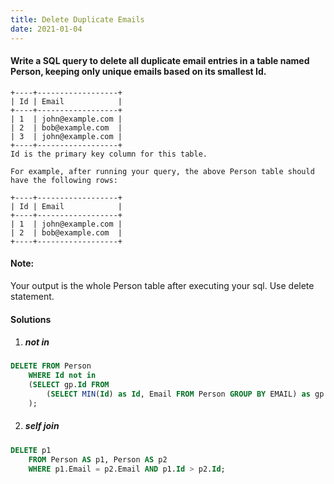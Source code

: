 ```yaml
---
title: Delete Duplicate Emails
date: 2021-01-04
---
```

#### Write a SQL query to delete all duplicate email entries in a table named Person, keeping only unique emails based on its smallest Id.

```
+----+------------------+
| Id | Email            |
+----+------------------+
| 1  | john@example.com |
| 2  | bob@example.com  |
| 3  | john@example.com |
+----+------------------+
Id is the primary key column for this table.

For example, after running your query, the above Person table should have the following rows:

+----+------------------+
| Id | Email            |
+----+------------------+
| 1  | john@example.com |
| 2  | bob@example.com  |
+----+------------------+
```

#### Note:

Your output is the whole Person table after executing your sql. Use delete statement.

#### Solutions

1. ##### not in

```sql
DELETE FROM Person
    WHERE Id not in
    (SELECT gp.Id FROM
        (SELECT MIN(Id) as Id, Email FROM Person GROUP BY EMAIL) as gp
    );
```

2. ##### self join

```sql
DELETE p1 
    FROM Person AS p1, Person AS p2
    WHERE p1.Email = p2.Email AND p1.Id > p2.Id; 
```